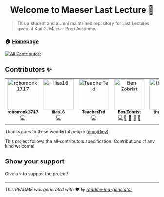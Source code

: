 <h1 align="center">Welcome to Maeser Last Lecture 👋</h1>
<p>
</p>

> This a student and alumni maintained repository for Last Lectures given at Karl G. Maeser Prep Academy.

### 🏠 [Homepage](maeserlastlectures.com)

[![All Contributors](https://img.shields.io/badge/all_contributors-6-orange.svg?style=flat-square)](#contributors)

## Contributors ✨

<!-- ALL-CONTRIBUTORS-LIST:START - Do not remove or modify this section -->
<!-- prettier-ignore -->
<table>
  <tr>
    <td align="center"><a href="https://github.com/robomonk1717"><img src="https://avatars1.githubusercontent.com/u/35753484?v=4" width="100px;" alt="robomonk1717"/><br /><sub><b>robomonk1717</b></sub></a><br /><a href="https://github.com/comprowinter/LastLecture/commits?author=robomonk1717" title="Code">💻</a></td>
    <td align="center"><a href="https://github.com/ilias16"><img src="https://avatars0.githubusercontent.com/u/46326604?v=4" width="100px;" alt="ilias16"/><br /><sub><b>ilias16</b></sub></a><br /><a href="https://github.com/comprowinter/LastLecture/commits?author=ilias16" title="Code">💻</a></td>
    <td align="center"><a href="https://github.com/TeacherTed"><img src="https://avatars1.githubusercontent.com/u/45575751?v=4" width="100px;" alt="TeacherTed"/><br /><sub><b>TeacherTed</b></sub></a><br /><a href="https://github.com/comprowinter/LastLecture/commits?author=TeacherTed" title="Code">💻</a></td>
    <td align="center"><a href="https://github.com/zobiejrz"><img src="https://avatars3.githubusercontent.com/u/12979847?v=4" width="100px;" alt="Ben Zobrist"/><br /><sub><b>Ben Zobrist</b></sub></a><br /><a href="https://github.com/comprowinter/LastLecture/commits?author=zobiejrz" title="Code">💻</a> <a href="https://github.com/comprowinter/LastLecture/commits?author=zobiejrz" title="Documentation">📖</a> <a href="#maintenance-zobiejrz" title="Maintenance">🚧</a> <a href="#ideas-zobiejrz" title="Ideas, Planning, & Feedback">🤔</a> <a href="https://github.com/comprowinter/LastLecture/issues?q=author%3Azobiejrz" title="Bug reports">🐛</a></td>
    <td align="center"><a href="https://github.com/thurley998"><img src="https://avatars2.githubusercontent.com/u/46353958?v=4" width="100px;" alt="thurley998"/><br /><sub><b>thurley998</b></sub></a><br /><a href="https://github.com/comprowinter/LastLecture/commits?author=thurley998" title="Code">💻</a></td>
    <td align="center"><a href="http://www.bengubler.com"><img src="https://avatars3.githubusercontent.com/u/25597854?v=4" width="100px;" alt="Ben Gubler"/><br /><sub><b>Ben Gubler</b></sub></a><br /><a href="https://github.com/comprowinter/LastLecture/commits?author=nebrelbug" title="Code">💻</a> <a href="#review-nebrelbug" title="Reviewed Pull Requests">👀</a></td>
    <td align="center"><a href="https://github.com/T876"><img src="https://avatars.githubusercontent.com/u/46326599?v=4" width="100px;" alt="Tate Cotton"/><br /><sub><b>Tate Cotton</b></sub></a><br /><a href="https://github.com/comprowinter/LastLecture/commits?author=T876" title="Code">💻</a></td> 
  </tr>
</table>

<!-- ALL-CONTRIBUTORS-LIST:END -->
Thanks goes to these wonderful people ([emoji key](https://allcontributors.org/docs/en/emoji-key)):

<!-- ALL-CONTRIBUTORS-LIST:START - Do not remove or modify this section -->

This project follows the [all-contributors](https://github.com/all-contributors/all-contributors) specification. Contributions of any kind welcome!

## Show your support

Give a ⭐️ to support the project!

***
_This README was generated with ❤️ by [readme-md-generator](https://github.com/kefranabg/readme-md-generator)_
